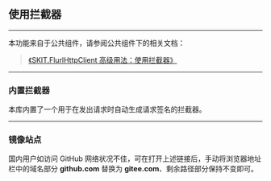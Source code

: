 ﻿## 使用拦截器

---

本功能来自于公共组件，请参阅公共组件下的相关文档：

> [《SKIT.FlurlHttpClient 高级用法：使用拦截器》](https://github.com/fudiwei/DotNetCore.SKIT.FlurlHttpClient/blob/main/docs/README.md)

---

### 内置拦截器

本库内置了一个用于在发出请求时自动生成请求签名的拦截器。

---

### 镜像站点

国内用户如访问 GitHub 网络状况不佳，可在打开上述链接后，手动将浏览器地址栏中的域名部分 **github.com** 替换为 **gitee.com**、剩余路径部分保持不变即可。
